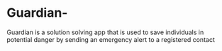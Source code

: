 # Guardian-
Guardian is a solution solving app that is used to save individuals in potential danger by sending an emergency alert to a registered contact 
